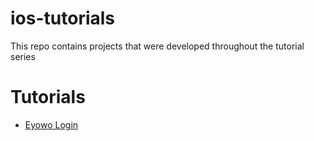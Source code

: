 # ios-tutorials
This repo contains projects that were developed throughout the tutorial series

# Tutorials
- [Eyowo Login](https://github.com/EMacco/ios-tutorials/tree/Eyowo-Login)
